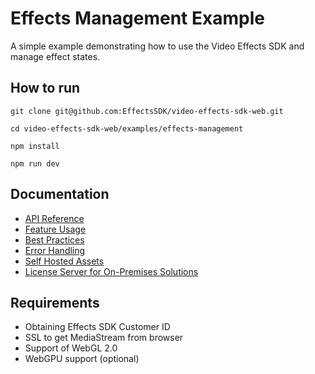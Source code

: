 # Effects Management Example

A simple example demonstrating how to use the Video Effects SDK and manage effect states.

## How to run

```terminal
git clone git@github.com:EffectsSDK/video-effects-sdk-web.git

cd video-effects-sdk-web/examples/effects-management

npm install

npm run dev
```


## Documentation
- [API Reference](https://effectssdk.ai/sdk/web/docs/classes/tsvb.html)
- [Feature Usage](docs/Features-Usage-Examples.md)
- [Best Practices](docs/Best-Practices.md)
- [Error Handling](docs/General-Error-Handling.md)
- [Self Hosted Assets](docs/Self-Hosted-Assets.md)
- [License Server for On-Premises Solutions](docs/License-Server-for-On-Premises-Solutions.md)

## Requirements

- Obtaining Effects SDK Customer ID
- SSL to get MediaStream from browser
- Support of WebGL 2.0
- WebGPU support (optional)